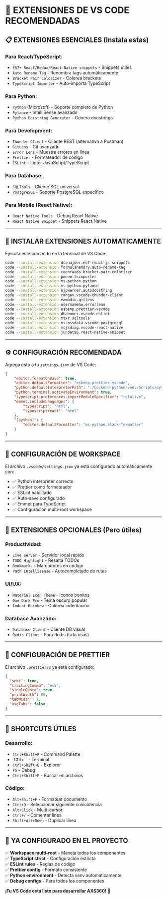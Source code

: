 # 🔧 EXTENSIONES DE VS CODE RECOMENDADAS

## 📋 **EXTENSIONES ESENCIALES (Instala estas)**

### **Para React/TypeScript:**
- `ES7+ React/Redux/React-Native snippets` - Snippets útiles
- `Auto Rename Tag` - Renombra tags automáticamente
- `Bracket Pair Colorizer` - Colorea brackets
- `TypeScript Importer` - Auto-importa TypeScript

### **Para Python:**
- `Python` (Microsoft) - Soporte completo de Python
- `Pylance` - IntelliSense avanzado
- `Python Docstring Generator` - Genera docstrings

### **Para Development:**
- `Thunder Client` - Cliente REST (alternativa a Postman)
- `GitLens` - Git avanzado
- `Error Lens` - Muestra errores en línea
- `Prettier` - Formateador de código
- `ESLint` - Linter JavaScript/TypeScript

### **Para Database:**
- `SQLTools` - Cliente SQL universal
- `PostgreSQL` - Soporte PostgreSQL específico

### **Para Mobile (React Native):**
- `React Native Tools` - Debug React Native
- `React Native Snippet` - Snippets React Native

---

## 🚀 **INSTALAR EXTENSIONES AUTOMATICAMENTE**

Ejecuta este comando en la terminal de VS Code:

```bash
code --install-extension dsznajder.es7-react-js-snippets
code --install-extension formulahendry.auto-rename-tag  
code --install-extension coenraads.bracket-pair-colorizer
code --install-extension pmneo.tsimporter
code --install-extension ms-python.python
code --install-extension ms-python.pylance
code --install-extension njpwerner.autodocstring
code --install-extension rangav.vscode-thunder-client
code --install-extension eamodio.gitlens
code --install-extension usernamehw.errorlens
code --install-extension esbenp.prettier-vscode
code --install-extension dbaeumer.vscode-eslint
code --install-extension mtxr.sqltools
code --install-extension ms-ossdata.vscode-postgresql
code --install-extension msjsdiag.vscode-react-native
code --install-extension jundat95.react-native-snippet
```

---

## ⚙️ **CONFIGURACIÓN RECOMENDADA**

Agrega esto a tu `settings.json` de VS Code:

```json
{
    "editor.formatOnSave": true,
    "editor.defaultFormatter": "esbenp.prettier-vscode",
    "python.defaultInterpreterPath": "./backend-python/venv/Scripts/python.exe",
    "python.terminal.activateEnvironment": true,
    "typescript.preferences.importModuleSpecifier": "relative",
    "emmet.includeLanguages": {
        "typescript": "html",
        "typescriptreact": "html"
    },
    "[python]": {
        "editor.defaultFormatter": "ms-python.black-formatter"
    }
}
```

---

## 📁 **CONFIGURACIÓN DE WORKSPACE**

El archivo `.vscode/settings.json` ya está configurado automáticamente con:

- ✅ Python interpreter correcto
- ✅ Prettier como formateador
- ✅ ESLint habilitado
- ✅ Auto-save configurado
- ✅ Emmet para TypeScript
- ✅ Configuración multi-root workspace

---

## 🎯 **EXTENSIONES OPCIONALES (Pero útiles)**

### **Productividad:**
- `Live Server` - Servidor local rápido
- `TODO Highlight` - Resalta TODOs
- `Bookmarks` - Marcadores en código
- `Path Intellisense` - Autocompletado de rutas

### **UI/UX:**
- `Material Icon Theme` - Iconos bonitos
- `One Dark Pro` - Tema oscuro popular
- `Indent Rainbow` - Colorea indentación

### **Database Avanzado:**
- `Database Client` - Cliente DB visual
- `Redis Client` - Para Redis (si lo usas)

---

## 📝 **CONFIGURACIÓN DE PRETTIER**

El archivo `.prettierrc` ya está configurado:

```json
{
  "semi": true,
  "trailingComma": "es5",
  "singleQuote": true,
  "printWidth": 80,
  "tabWidth": 2,
  "useTabs": false
}
```

---

## 🔧 **SHORTCUTS ÚTILES**

### **Desarrollo:**
- `Ctrl+Shift+P` - Command Palette
- `Ctrl+`` - Terminal
- `Ctrl+Shift+E` - Explorer
- `F5` - Debug
- `Ctrl+Shift+F` - Buscar en archivos

### **Código:**
- `Alt+Shift+F` - Formatear documento
- `Ctrl+D` - Seleccionar siguiente coincidencia
- `Alt+Click` - Multi-cursor
- `Ctrl+/` - Comentar línea
- `Shift+Alt+Down` - Duplicar línea

---

## 🚀 **YA CONFIGURADO EN EL PROYECTO**

✅ **Workspace multi-root** - Maneja todos los componentes  
✅ **TypeScript strict** - Configuración estricta  
✅ **ESLint rules** - Reglas de código  
✅ **Prettier config** - Formato consistente  
✅ **Python environment** - Detecta venv automáticamente  
✅ **Debug configs** - Para todos los componentes  

**¡Tu VS Code está listo para desarrollar AXS360!** 🎉
